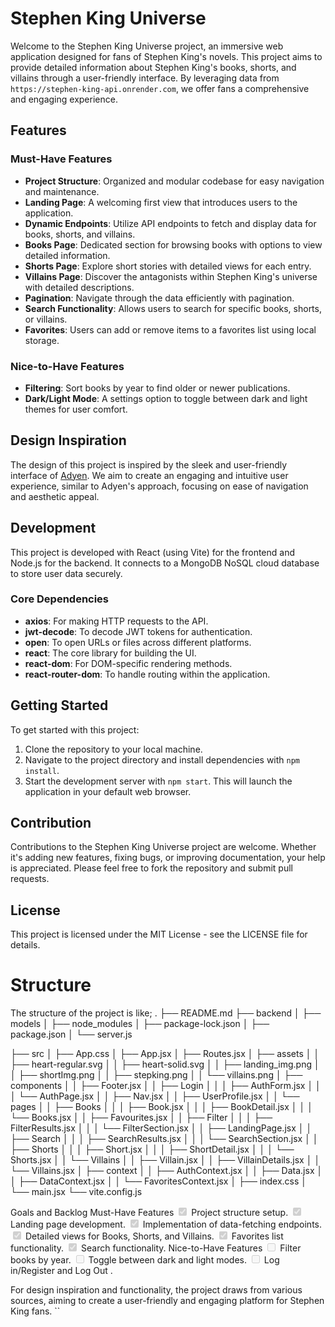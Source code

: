 # Stephen King Universe

Welcome to the Stephen King Universe project, an immersive web application designed for fans of Stephen King's novels. This project aims to provide detailed information about Stephen King's books, shorts, and villains through a user-friendly interface. By leveraging data from `https://stephen-king-api.onrender.com`, we offer fans a comprehensive and engaging experience.

## Features

### Must-Have Features

- **Project Structure**: Organized and modular codebase for easy navigation and maintenance.
- **Landing Page**: A welcoming first view that introduces users to the application.
- **Dynamic Endpoints**: Utilize API endpoints to fetch and display data for books, shorts, and villains.
- **Books Page**: Dedicated section for browsing books with options to view detailed information.
- **Shorts Page**: Explore short stories with detailed views for each entry.
- **Villains Page**: Discover the antagonists within Stephen King's universe with detailed descriptions.
- **Pagination**: Navigate through the data efficiently with pagination.
- **Search Functionality**: Allows users to search for specific books, shorts, or villains.
- **Favorites**: Users can add or remove items to a favorites list using local storage.

### Nice-to-Have Features

- **Filtering**: Sort books by year to find older or newer publications.
- **Dark/Light Mode**: A settings option to toggle between dark and light themes for user comfort.

## Design Inspiration

The design of this project is inspired by the sleek and user-friendly interface of [Adyen](https://www.adyen.com). We aim to create an engaging and intuitive user experience, similar to Adyen's approach, focusing on ease of navigation and aesthetic appeal.

## Development

This project is developed with React (using Vite) for the frontend and Node.js for the backend. It connects to a MongoDB NoSQL cloud database to store user data securely.

### Core Dependencies

- **axios**: For making HTTP requests to the API.
- **jwt-decode**: To decode JWT tokens for authentication.
- **open**: To open URLs or files across different platforms.
- **react**: The core library for building the UI.
- **react-dom**: For DOM-specific rendering methods.
- **react-router-dom**: To handle routing within the application.

## Getting Started

To get started with this project:

1. Clone the repository to your local machine.
2. Navigate to the project directory and install dependencies with `npm install`.
3. Start the development server with `npm start`. This will launch the application in your default web browser.

## Contribution

Contributions to the Stephen King Universe project are welcome. Whether it's adding new features, fixing bugs, or improving documentation, your help is appreciated. Please feel free to fork the repository and submit pull requests.

## License

This project is licensed under the MIT License - see the LICENSE file for details.

# Structure

The structure of the project is like;
.
├── README.md
├── backend
│   ├── models
│   ├── node_modules
│   ├── package-lock.json
│   ├── package.json
│   └── server.js

├── src
│   ├── App.css
│   ├── App.jsx
│   ├── Routes.jsx
│   ├── assets
│   │   ├── heart-regular.svg
│   │   ├── heart-solid.svg
│   │   ├── landing_img.png
│   │   ├── shortImg.png
│   │   ├── stepking.png
│   │   └── villains.png
│   ├── components
│   │   ├── Footer.jsx
│   │   ├── Login
│   │   │   ├── AuthForm.jsx
│   │   │   └── AuthPage.jsx
│   │   ├── Nav.jsx
│   │   ├── UserProfile.jsx
│   │   └── pages
│   │       ├── Books
│   │       │   ├── Book.jsx
│   │       │   ├── BookDetail.jsx
│   │       │   └── Books.jsx
│   │       ├── Favourites.jsx
│   │       ├── Filter
│   │       │   ├── FilterResults.jsx
│   │       │   └── FilterSection.jsx
│   │       ├── LandingPage.jsx
│   │       ├── Search
│   │       │   ├── SearchResults.jsx
│   │       │   └── SearchSection.jsx
│   │       ├── Shorts
│   │       │   ├── Short.jsx
│   │       │   ├── ShortDetail.jsx
│   │       │   └── Shorts.jsx
│   │       └── Villains
│   │           ├── Villain.jsx
│   │           ├── VillainDetails.jsx
│   │           └── Villains.jsx
│   ├── context
│   │   ├── AuthContext.jsx
│   │   ├── Data.jsx
│   │   ├── DataContext.jsx
│   │   └── FavoritesContext.jsx
│   ├── index.css
│   └── main.jsx
└── vite.config.js


Goals and Backlog
Must-Have Features
<input checked="" disabled="" type="checkbox"> Project structure setup.
<input checked="" disabled="" type="checkbox"> Landing page development.
<input checked="" disabled="" type="checkbox"> Implementation of data-fetching endpoints.
<input checked="" disabled="" type="checkbox"> Detailed views for Books, Shorts, and Villains.
<input checked="" disabled="" type="checkbox"> Favorites list functionality.
<input checked="" disabled="" type="checkbox"> Search functionality.
Nice-to-Have Features
<input disabled="" type="checkbox"> Filter books by year.
<input disabled="" type="checkbox"> Toggle between dark and light modes.
<input disabled="" type="checkbox"> Log in/Register and Log Out .

For design inspiration and functionality, the project draws from various sources, aiming to create a user-friendly and engaging platform for Stephen King fans. ``